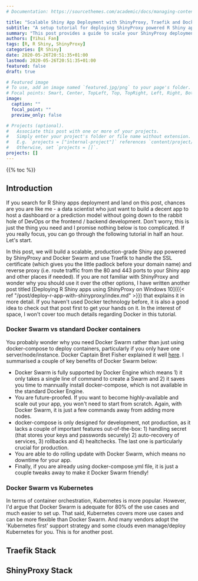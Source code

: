 ```yaml
---
# Documentation: https://sourcethemes.com/academic/docs/managing-content/

title: "Scalable Shiny App Deployment with ShinyProxy, Traefik and Docker Swarm"
subtitle: "A setup tutorial for deploying ShinyProxy powered R Shiny apps in Docker Swarm mode with Traefik "
summary: "This post provides a guide to scale your ShinyProxy deployment of shiny apps with Docker Swarm and Traefik"
authors: [Yihui Fan]
tags: [R, R Shiny, ShinyProxy]
categories: [R Shiny]
date: 2020-05-26T20:51:35+01:00
lastmod: 2020-05-26T20:51:35+01:00
featured: false
draft: true

# Featured image
# To use, add an image named `featured.jpg/png` to your page's folder.
# Focal points: Smart, Center, TopLeft, Top, TopRight, Left, Right, BottomLeft, Bottom, BottomRight.
image:
  caption: ""
  focal_point: ""
  preview_only: false

# Projects (optional).
#   Associate this post with one or more of your projects.
#   Simply enter your project's folder or file name without extension.
#   E.g. `projects = ["internal-project"]` references `content/project/deep-learning/index.md`.
#   Otherwise, set `projects = []`.
projects: []
---
```


{{% toc %}}

## Introduction

If you search for R Shiny apps deployment and land on this post, chances are you are like me - a data scientist who just want to build a decent app to host a dashboard or a prediction model without going down to the rabbit hole of DevOps or the frontend / backend development. Don't worry, this is just the thing you need and I promise nothing below is too complicated. If you really focus, you can go through the following tutorial in half an hour. Let's start.

In this post, we will build a scalable, production-grade Shiny app powered by ShinyProxy and Docker Swarm and use Traefik to handle the SSL certificate (which gives you the little padlock before your domain name) and reverse proxy (i.e. route traffic from the 80 and 443 ports to your Shiny app and other places if needed). If you are not familiar with ShinyProxy and wonder why you should use it over the other options, I have written another post titled [Deploying R Shiny apps using ShinyProxy on Windows 10]({{< ref "/post/deploy-r-app-with-shinyproxy/index.md" >}}) that explains it in more detail. If you haven't used Docker technology before, it is also a good idea to check out that post first to get your hands on it. In the interest of space, I won't cover too much details regarding Docker in this tutorial.

### Docker Swarm vs standard Docker containers

You probably wonder why you need Docker Swarm rather than just using docker-compose to deploy containers, particularly if you only have one server/node/instance. Docker Captain Bret Fisher explained it well [here](https://github.com/BretFisher/ama/issues/8). I summarised a couple of key benefits of Docker Swarm below:

* Docker Swarm is fully supported by Docker Engine which means 1) it only takes a single line of command to create a Swarm and 2) it saves you time to mannually install docker-compose, which is not available in the standard Docker Engine.
* You are future-proofed. If you want to become highly-available and scale out your app, you won't need to start from scratch. Again, with Docker Swarm, it is just a few commands away from adding more nodes.
* docker-compose is only designed for development, not production, as it lacks a couple of important features out-of-the-box: 1) handling secret (that stores your keys and passwords securely) 2) auto-recovery of services, 3) rollbacks and 4) healtchecks. The last one is particularly crucial for production.
* You are able to do rolling update with Docker Swarm, which means no downtime for your app.
* Finally, if you are already using docker-compose.yml file, it is just a couple tweaks away to make it Docker Swarm friendly!

### Docker Swarm vs Kubernetes

In terms of container orchestration, Kubernetes is more popular. However, I'd argue that Docker Swarm is adequate for 80% of the use cases and much easier to set up. That said, Kubernetes covers more use cases and can be more flexible than Docker Swarm. And many vendors adopt the 'Kubernetes first' support strategy and some clouds even manage/deploy Kubernetes for you. This is for another post.

## Traefik Stack

## ShinyProxy Stack

## 